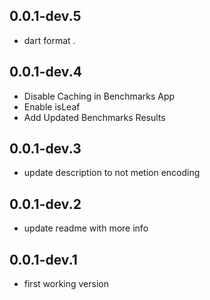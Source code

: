 ## 0.0.1-dev.5

* dart format .

## 0.0.1-dev.4

* Disable Caching in Benchmarks App
* Enable isLeaf
* Add Updated Benchmarks Results

## 0.0.1-dev.3

* update description to not metion encoding

## 0.0.1-dev.2

* update readme with more info

## 0.0.1-dev.1

* first working version

